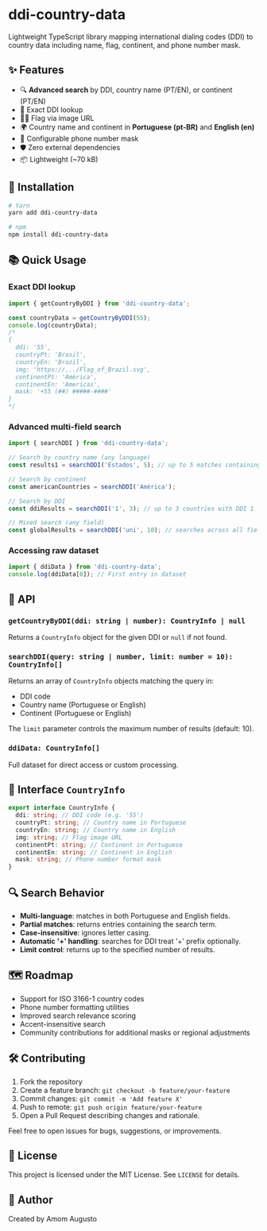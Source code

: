 # ddi-country-data

Lightweight TypeScript library mapping international dialing codes (DDI) to country data including name, flag, continent, and phone number mask.

## ✨ Features

- 🔍 **Advanced search** by DDI, country name (PT/EN), or continent (PT/EN)
- 🔢 Exact DDI lookup
- 🏳️‍🌈 Flag via image URL
- 🌍 Country name and continent in **Portuguese (pt-BR)** and **English (en)**
- 📏 Configurable phone number mask
- 🛡️ Zero external dependencies
- 📦 Lightweight (~70 kB)

## 🚀 Installation

```bash
# Yarn
yarn add ddi-country-data

# npm
npm install ddi-country-data
```

## 📚 Quick Usage

### Exact DDI lookup

```ts
import { getCountryByDDI } from 'ddi-country-data';

const countryData = getCountryByDDI(55);
console.log(countryData);
/*
{
  ddi: '55',
  countryPt: 'Brasil',
  countryEn: 'Brazil',
  img: 'https://.../Flag_of_Brazil.svg',
  continentPt: 'América',
  continentEn: 'Americas',
  mask: '+55 (##) #####-####'
}
*/
```

### Advanced multi-field search

```ts
import { searchDDI } from 'ddi-country-data';

// Search by country name (any language)
const results1 = searchDDI('Estados', 5); // up to 5 matches containing 'Estados'

// Search by continent
const americanCountries = searchDDI('América');

// Search by DDI
const ddiResults = searchDDI('1', 3); // up to 3 countries with DDI 1

// Mixed search (any field)
const globalResults = searchDDI('uni', 10); // searches across all fields
```

### Accessing raw dataset

```ts
import { ddiData } from 'ddi-country-data';
console.log(ddiData[0]); // First entry in dataset
```

## 🧩 API

### `getCountryByDDI(ddi: string | number): CountryInfo | null`

Returns a `CountryInfo` object for the given DDI or `null` if not found.

### `searchDDI(query: string | number, limit: number = 10): CountryInfo[]`

Returns an array of `CountryInfo` objects matching the query in:

- DDI code
- Country name (Portuguese or English)
- Continent (Portuguese or English)

The `limit` parameter controls the maximum number of results (default: 10).

### `ddiData: CountryInfo[]`

Full dataset for direct access or custom processing.

## 🔧 Interface `CountryInfo`

```ts
export interface CountryInfo {
  ddi: string; // DDI code (e.g. '55')
  countryPt: string; // Country name in Portuguese
  countryEn: string; // Country name in English
  img: string; // Flag image URL
  continentPt: string; // Continent in Portuguese
  continentEn: string; // Continent in English
  mask: string; // Phone number format mask
}
```

## 🔍 Search Behavior

- **Multi-language**: matches in both Portuguese and English fields.
- **Partial matches**: returns entries containing the search term.
- **Case-insensitive**: ignores letter casing.
- **Automatic '+' handling**: searches for DDI treat '+' prefix optionally.
- **Limit control**: returns up to the specified number of results.

## 🗺️ Roadmap

- Support for ISO 3166-1 country codes
- Phone number formatting utilities
- Improved search relevance scoring
- Accent-insensitive search
- Community contributions for additional masks or regional adjustments

## 🛠️ Contributing

1. Fork the repository
2. Create a feature branch: `git checkout -b feature/your-feature`
3. Commit changes: `git commit -m 'Add feature X'`
4. Push to remote: `git push origin feature/your-feature`
5. Open a Pull Request describing changes and rationale.

Feel free to open issues for bugs, suggestions, or improvements.

## 📄 License

This project is licensed under the MIT License. See `LICENSE` for details.

## 👤 Author

Created by Amom Augusto
